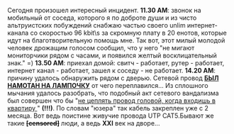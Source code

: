 Сегодня произошел интересный инцидент. <strong>11.30 AM</strong>: звонок на мобильный от соседа, которого я по доброте души и из чисто альтруистских побуждений снабжаю частью своего unlim интернет-канала со скоростью 96 kbit\s за скромную плату в 20 енотов, которые идут на благотворительную помощь мне. Так вот, этот милый молодой человек дрожащим голосом сообщил, что у него "не мигают мониторчики рядом с часами, и появился желтый восклицательный знак." =) <strong>13.50 AM</strong>: приехал домой: свитч - работает, рутер - работает, интернет канал - работает, зашел к соседу - не работает. <strong>14.20 AM</strong>: причину удалось обнаружить рядом с дверью. Сетевой провод <ins><strong>БЫЛ НАМОТАН НА ЛАМПОЧКУ</strong></ins> от чего переплавился... Из сплошного мычания удалось разобрать, что подобный акт сетевого вандализма был совершен что бы "<ins>не цеплять провод головой, когда входишь в квартиру </ins>" <strong>(!!!)</strong>. По словам "юзера" так кабель закреплен уже с 2 месяца. Вот ведь поистине живучие провода UTP CAT5.Бывают же такие <strong><del>[censored]</del></strong> люди, а ведь <strong>XXI</strong> век на дворе...